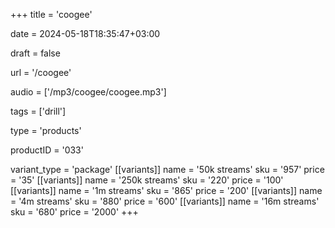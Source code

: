+++
title = 'coogee'

date = 2024-05-18T18:35:47+03:00

draft = false

url = '/coogee'

audio = ['/mp3/coogee/coogee.mp3']

tags = ['drill']

type = 'products'

productID = '033'

variant_type = 'package'
[[variants]]
name = '50k streams'
sku = '957'
price = '35'
[[variants]]
name = '250k streams'
sku = '220'
price = '100'
[[variants]]
name = '1m streams'
sku = '865'
price = '200'
[[variants]]
name = '4m streams'
sku = '880'
price = '600'
[[variants]]
name = '16m streams'
sku = '680'
price = '2000'
+++
